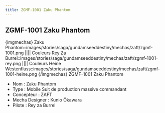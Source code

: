 ```yaml
---
title: ZGMF-1001 Zaku Phantom
---
```


ZGMF-1001 Zaku Phantom
----------------------

{imgmechas}
Zaku Phantom::images/stories/saga/gundamseeddestiny/mechas/zaft/zgmf-1001.png
||||
Couleurs Rey Za Burrel::images/stories/saga/gundamseeddestiny/mechas/zaft/zgmf-1001-rey.png
||||
Couleurs Heine Westenfluss::images/stories/saga/gundamseeddestiny/mechas/zaft/zgmf-1001-heine.png
{/imgmechas}
ZGMF-1001 Zaku Phantom  
  
- Nom : Zaku Phantom   
- Type : Mobile Suit de production massive commandant   
- Concepteur : ZAFT   
- Mecha Designer : Kunio Ôkawara   
- Pilote : Rey za Burrel

